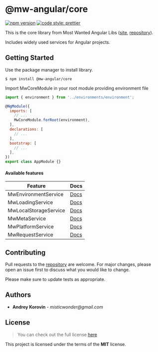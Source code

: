# @mw-angular/core

[![npm version](https://badge.fury.io/js/%40mw-angular%2Fcore.svg)](https://badge.fury.io/js/%40mw-angular%2Fcore)
[![code style: prettier](https://img.shields.io/badge/code_style-prettier-ff69b4.svg?style=flat-square)](https://github.com/prettier/prettier)

This is the core library from Most Wanted Angular Libs
([site](https://mw-angular.com), [repository](https://github.com/misticwonder/mw-angular#readme)).

Includes widely used services for Angular projects.

## Getting Started

Use the package manager to install library.

```
$ npm install @mw-angular/core
```

Import MwCoreModule in your root module providing environment file

```javascript
import { environment } from '../environments/environment';

@NgModule({
  imports: [
    // ...
    MwCoreModule.forRoot(environment),
  ],
  declarations: [
    // ...
  ],
  bootstrap: [
    // ...
  ],
})
export class AppModule {}
```

#### Available features

| Feature               | Docs      |
| --------------------- | --------- |
| MwEnvironmentService  | [Docs][1] |
| MwLoadingService      | [Docs][2] |
| MwLocalStorageService | [Docs][3] |
| MwMetaService         | [Docs][4] |
| MwPlatformService     | [Docs][5] |
| MwRequestService      | [Docs][6] |

[1]: https://mw-angular.com/docs
[2]: https://mw-angular.com/docs
[3]: https://mw-angular.com/docs
[4]: https://mw-angular.com/docs
[5]: https://mw-angular.com/docs
[6]: https://mw-angular.com/docs

## Contributing

Pull requests to the [repository](https://github.com/misticwonder/mw-angular) are welcome.
For major changes, please open an issue first to discuss what you would like to change.

Please make sure to update tests as appropriate.

## Authors

- **Andrey Korovin** - _misticwonder@gmail.com_

## License

> You can check out the full license [here](https://github.com/misticwonder/mw-angular/blob/production/libs/mw-angular/core/LICENSE)

This project is licensed under the terms of the **MIT** license.

